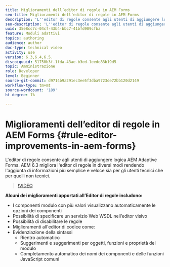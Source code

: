 ```yaml
---
title: Miglioramenti dell’editor di regole in AEM Forms
seo-title: Miglioramenti dell’editor di regole in AEM Forms
description: 'L''editor di regole consente agli utenti di aggiungere logica AEM Adaptive Forms. AEM 6.3 migliora l''editor di regole in diversi modi rendendo l''aggiunta di informazioni più semplice e veloce sia per gli utenti tecnici che per quelli non tecnici. '
seo-description: 'L''editor di regole consente agli utenti di aggiungere logica AEM Adaptive Forms. AEM 6.3 migliora l''editor di regole in diversi modi rendendo l''aggiunta di informazioni più semplice e veloce sia per gli utenti tecnici che per quelli non tecnici. '
uuid: 35e8cc7c-04cf-43b4-bbc7-41bfd909cfba
feature: Moduli adattivi
topics: authoring
audience: author
doc-type: technical video
activity: use
version: 6.3,6.4,6.5.
discoiquuid: 51750b3f-1fda-43ae-b3ed-1eede83b19d5
topic: Amministrazione
role: Developer
level: Beginner
source-git-commit: d9714b9a291ec3ee5f3dba9723de72bb120d2149
workflow-type: tm+mt
source-wordcount: '189'
ht-degree: 1%

---
```



# Miglioramenti dell’editor di regole in AEM Forms {#rule-editor-improvements-in-aem-forms}

L&#39;editor di regole consente agli utenti di aggiungere logica AEM Adaptive Forms. AEM 6.3 migliora l&#39;editor di regole in diversi modi rendendo l&#39;aggiunta di informazioni più semplice e veloce sia per gli utenti tecnici che per quelli non tecnici.

>[!VIDEO](https://video.tv.adobe.com/v/19653?quality=9&learn=on)

**Alcuni dei miglioramenti apportati all’Editor di regole includono:**

* I componenti modulo con più valori visualizzano automaticamente le opzioni dei componenti
* Possibilità di specificare un servizio Web WSDL nell’editor visivo
* Possibilità di disabilitare le regole
* Miglioramenti all&#39;editor di codice come:
* Evidenziazione della sintassi
   * Rientro automatico
   * Suggerimenti e suggerimenti per oggetti, funzioni e proprietà del modulo
   * Completamento automatico dei nomi dei componenti e delle funzioni JavaScript comuni
